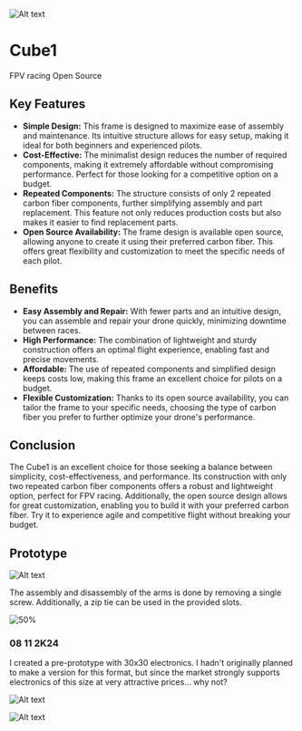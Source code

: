 ![Alt text](https://github.com/Trauma-d/Cube1/blob/main/Cube1_Pic1.png)

# Cube1
FPV racing Open Source

## Key Features

- **Simple Design:** This frame is designed to maximize ease of assembly and maintenance. Its intuitive structure allows for easy setup, making it ideal for both beginners and experienced pilots.
- **Cost-Effective:** The minimalist design reduces the number of required components, making it extremely affordable without compromising performance. Perfect for those looking for a competitive option on a budget.
- **Repeated Components:** The structure consists of only 2 repeated carbon fiber components, further simplifying assembly and part replacement. This feature not only reduces production costs but also makes it easier to find replacement parts.
- **Open Source Availability:** The frame design is available open source, allowing anyone to create it using their preferred carbon fiber. This offers great flexibility and customization to meet the specific needs of each pilot.

## Benefits

- **Easy Assembly and Repair:** With fewer parts and an intuitive design, you can assemble and repair your drone quickly, minimizing downtime between races.
- **High Performance:** The combination of lightweight and sturdy construction offers an optimal flight experience, enabling fast and precise movements.
- **Affordable:** The use of repeated components and simplified design keeps costs low, making this frame an excellent choice for pilots on a budget.
- **Flexible Customization:** Thanks to its open source availability, you can tailor the frame to your specific needs, choosing the type of carbon fiber you prefer to further optimize your drone's performance.

## Conclusion

The Cube1 is an excellent choice for those seeking a balance between simplicity, cost-effectiveness, and performance. Its construction with only two repeated carbon fiber components offers a robust and lightweight option, perfect for FPV racing. Additionally, the open source design allows for great customization, enabling you to build it with your preferred carbon fiber. Try it to experience agile and competitive flight without breaking your budget.

## Prototype
![Alt text](https://github.com/Trauma-d/Cube1/blob/main/Cube1_Gif1.gif)

The assembly and disassembly of the arms is done by removing a single screw. Additionally, a zip tie can be used in the provided slots.

<img src="https://github.com/Trauma-d/Cube1/blob/main/Cube1_Pic3.png" alt=50% >

### 08 11 2K24
I created a pre-prototype with 30x30 electronics. I hadn't originally planned to make a version for this format, but since the market strongly supports electronics of this size at very attractive prices... why not?

![Alt text](https://github.com/Trauma-d/Cube1/blob/main/Cube1_Pic4.jpg)


![Alt text](https://github.com/Trauma-d/Cube1/blob/main/Cube1_Pic5.jpg)
